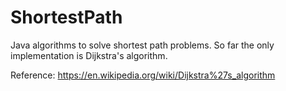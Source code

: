 # ShortestPath
Java algorithms to solve shortest path problems. So far the only implementation is Dijkstra's algorithm.

Reference:
https://en.wikipedia.org/wiki/Dijkstra%27s_algorithm
